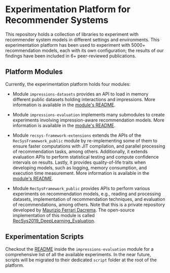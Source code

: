# Experimentation Platform for Recommender Systems

This repository holds a collection of libraries to experiment with recommender system models in different settings and environments. This experimentation platform has been used to experiment with 5000+ recommendation models, each with its own configuration; the results of our findings have been included in 6+ peer-reviewed publications.

## Platform Modules
Currently, the experimentation platform holds four modules:

- Module `impressions-datasets` provides an API to load in memory different public datasets holding interactions and impressions. More information is available in the [module's README](https://github.com/fernandobperezm/polimiphd-DatasetsWithImpressions/blob/main/README.md). 

- Module `impressions-evaluation` implements many submodules to create experiments involving impression-aware recommendation models. More information is available in the [module's README](https://github.com/fernandobperezm/polimiphd-ImpressionsEvaluation/blob/main/README.md).

- Module `recsys-framework-extensions` extends the APIs of the `RecSysFramework_public` module by re-implementing some of them to ensure faster computations with JIT compilation, and parallel processing of recommendation tasks, among others. Additionally, it extends evaluation APIs to perform statistical testing and compute confidence intervals on results. Lastly, it provides quality-of-life traits when developing models, such as logging, memory consumption, and execution time measurement. More information is available in the [module's README](https://github.com/fernandobperezm/polimiphd-RecSysFrameworkExtensions/blob/main/README.md).

- Module `RecSysFramework_public` provides APIs to perform various experiments on recommendation models, e.g., reading and processing datasets, implementation of recommendation techniques, and evaluation of recommendations, among others. Note that this is a private repository developed by [Maurizio Ferrari Dacrema](https://github.com/MaurizioFD). The open-source implementation of this module is called [RecSys2019_DeepLearning_Evaluation](https://github.com/MaurizioFD/RecSys2019_DeepLearning_Evaluation).


## Experimentation Scripts

Checkout the [README](https://github.com/fernandobperezm/polimiphd-ImpressionsEvaluation/blob/main/README.md) inside the `impressions-evaluation` module for a comprehensive list of all the available experiments. In the near future, scripts will be migrated to their dedicated `script` folder at the root of the platform.
